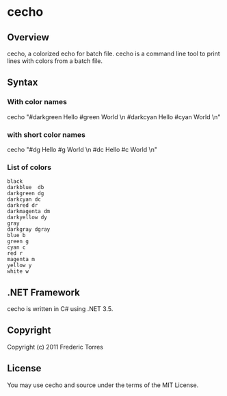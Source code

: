 ﻿# cecho

## Overview
cecho, a colorized echo for batch file.
cecho is a command line tool to print lines with colors from a batch file.

## Syntax

### With color names
cecho "#darkgreen Hello #green World \n #darkcyan Hello #cyan World \n"

### with short color names
cecho "#dg Hello #g World \n #dc Hello #c World \n"

### List of colors

    black     
    darkblue  db 
    darkgreen dg 
    darkcyan dc  
    darkred dr  
    darkmagenta dm
    darkyellow dy
    gray      
    darkgray dgray 
    blue b     
    green g     
    cyan c      
    red r      
    magenta m   
    yellow y   
    white w    

## .NET Framework
cecho is written in C# using .NET 3.5.

## Copyright
Copyright (c) 2011 Frederic Torres

## License
You may use cecho and source under the terms of the MIT License.